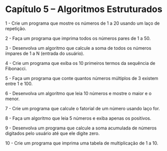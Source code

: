 # Capítulo 5 – Algoritmos Estruturados

1 - Crie um programa que mostre os números de 1 a 20 usando um laço de repetição.

2 - Faça um programa que imprima todos os números pares de 1 a 50.

3 - Desenvolva um algoritmo que calcule a soma de todos os números ímpares de 1 a N (entrada do usuário).

4 - Crie um programa que exiba os 10 primeiros termos da sequência de Fibonacci.

5 - Faça um programa que conte quantos números múltiplos de 3 existem entre 1 e 100.

6 - Desenvolva um algoritmo que leia 10 números e mostre o maior e o menor.

7 - Crie um programa que calcule o fatorial de um número usando laço for.

8 - Faça um algoritmo que leia 5 números e exiba apenas os positivos.

9 - Desenvolva um programa que calcule a soma acumulada de números digitados pelo usuário até que ele digite zero.

10 - Crie um programa que imprima uma tabela de multiplicação de 1 a 10.
